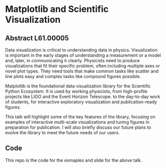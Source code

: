 # Matplotlib and Scientific Visualization

## Abstract L61.00005

Data visualization is critical to understanding data in physics. Visualization
is important in the early stages of understanding a measurement or a model and,
later, in communicating it clearly. Physicists need to produce visualizations
that fit their specific problem, often including multiple axes or novel plot
types. They need tools that make common tasks like scatter and line plots easy
and complex tasks like compound figures possible.

Matplotlib is the foundational data visualization library for the Scientific
Python Ecosystem. It is used by working physicists, from high-profile projects
like LIGO and the Event Horizon Telescope. to the day-to-day work of students,
for interactive exploratory visualization and publication-ready figures.

This talk will highlight some of the key features of the library, focusing on
examples of interactive multi-scale visualizations and tuning figures in
preparation for publication. I will also briefly discuss our future plans to
evolve the library to meet the future needs of our users.

## Code

This repo is the code for the exmaples and slide for the above talk.

